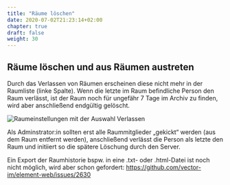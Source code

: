 ```yaml
---
title: "Räume löschen"
date: 2020-07-02T21:23:14+02:00
chapter: true
draft: false
weight: 30
---
```

## Räume löschen und aus Räumen austreten


Durch das Verlassen von Räumen erscheinen diese nicht mehr in der Raumliste (linke Spalte). Wenn die letzte im Raum befindliche Person den Raum verlässt, ist der Raum noch für ungefähr 7 Tage im Archiv zu finden, wird aber anschließend endgültig gelöscht.

![Raumeinstellungen mit der Auswahl Verlassen](/images/01_Leave_de.png)

Als Adminstrator:in sollten erst alle Raummitglieder „gekickt“ werden (aus dem Raum entfernt werden), anschließend verlässt die Person als letzte den Raum und initiiert so die spätere Löschung durch den Server.

Ein Export der Raumhistorie bspw. in eine .txt- oder .html-Datei ist noch nicht möglich, wird aber schon gefordert: https://github.com/vector-im/element-web/issues/2630

